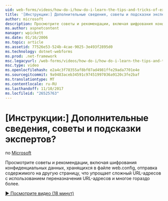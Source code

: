 ```yaml
---
uid: web-forms/videos/how-do-i/how-do-i-learn-the-tips-and-tricks-of-experts
title: '[Инструкции:] Дополнительные сведения, советы и подсказки экспертов? | Документы Майкрософт'
author: microsoft
description: Просмотрите советы и рекомендации, включая шифрования конфиденциальных данных, хранящихся в файле web.config, отправка содержимого на другую страницу, что упрощает сложные URL-адреса...
ms.author: aspnetcontent
manager: wpickett
ms.date: 01/16/2006
ms.topic: article
ms.assetid: 77526e53-524b-4cae-9025-3e493f2895d0
ms.technology: dotnet-webforms
ms.prod: .net-framework
msc.legacyurl: /web-forms/videos/how-do-i/how-do-i-learn-the-tips-and-tricks-of-experts
msc.type: video
ms.openlocfilehash: e2a4c3f78355af8bf07ad4981ffe29ada7701e4e
ms.sourcegitcommit: 9a9483aceb34591c97451997036a9120c3fe2baf
ms.translationtype: MT
ms.contentlocale: ru-RU
ms.lasthandoff: 11/10/2017
ms.locfileid: "26525763"
---
```

<a name="how-do-i-learn-the-tips-and-tricks-of-experts"></a>[Инструкции:] Дополнительные сведения, советы и подсказки экспертов?
====================
по [Microsoft](https://github.com/microsoft)

Просмотрите советы и рекомендации, включая шифрования конфиденциальных данных, хранящихся в файле web.config, отправка содержимого на другую страницу, что упрощает сложный URL-адресов с использованием переназначения URL-адресов и многое гораздо более.

[&#9654; Посмотрите видео (18 минут)](https://channel9.msdn.com/Blogs/ASP-NET-Site-Videos/how-do-i-learn-the-tips-and-tricks-of-experts)
